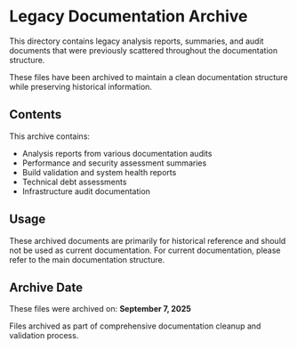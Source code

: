 # Legacy Documentation Archive

This directory contains legacy analysis reports, summaries, and audit documents that were previously scattered throughout the documentation structure.

These files have been archived to maintain a clean documentation structure while preserving historical information.

## Contents

This archive contains:

- Analysis reports from various documentation audits
- Performance and security assessment summaries
- Build validation and system health reports
- Technical debt assessments
- Infrastructure audit documentation

## Usage

These archived documents are primarily for historical reference and should not be used as current documentation. For current documentation, please refer to the main documentation structure.

## Archive Date

These files were archived on: **September 7, 2025**

Files archived as part of comprehensive documentation cleanup and validation process.
